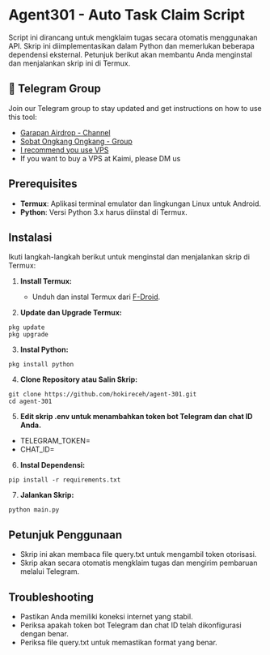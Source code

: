 # Agent301 - Auto Task Claim Script

Script ini dirancang untuk mengklaim tugas secara otomatis menggunakan API. Skrip ini diimplementasikan dalam Python dan memerlukan beberapa dependensi eksternal. Petunjuk berikut akan membantu Anda menginstal dan menjalankan skrip ini di Termux.

## 📢 Telegram Group

Join our Telegram group to stay updated and get instructions on how to use this tool:

- [Garapan Airdrop - Channel](https://t.me/garapanairdrop_indonesia)
- [Sobat Ongkang Ongkang - Group](https://t.me/ongkang_ongkang)
- [I recommend you use VPS](https://console.idcloudhost.com/referral/1n60rk)
- If you want to buy a VPS at Kaimi, please DM us

## Prerequisites

- **Termux**: Aplikasi terminal emulator dan lingkungan Linux untuk Android.
- **Python**: Versi Python 3.x harus diinstal di Termux.

## Instalasi

Ikuti langkah-langkah berikut untuk menginstal dan menjalankan skrip di Termux:

1. **Install Termux:**
   - Unduh dan instal Termux dari [F-Droid](https://f-droid.org/packages/com.termux/).

2. **Update dan Upgrade Termux:**
```
pkg update
pkg upgrade
```

3. **Instal Python:**
```
pkg install python
```

4. **Clone Repository atau Salin Skrip:**
```
git clone https://github.com/hokireceh/agent-301.git
cd agent-301
```

5. **Edit skrip .env untuk menambahkan token bot Telegram dan chat ID Anda.**
- TELEGRAM_TOKEN=
- CHAT_ID=

6. **Instal Dependensi:**
```
pip install -r requirements.txt
```

7. **Jalankan Skrip:**
```
python main.py
```

## Petunjuk Penggunaan
- Skrip ini akan membaca file query.txt untuk mengambil token otorisasi.
- Skrip akan secara otomatis mengklaim tugas dan mengirim pembaruan melalui Telegram.

## Troubleshooting
- Pastikan Anda memiliki koneksi internet yang stabil.
- Periksa apakah token bot Telegram dan chat ID telah dikonfigurasi dengan benar.
- Periksa file query.txt untuk memastikan format yang benar.
